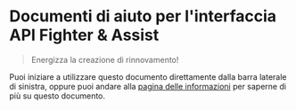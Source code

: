 # Documenti di aiuto per l'interfaccia API Fighter & Assist

> Energizza la creazione di rinnovamento!

Puoi iniziare a utilizzare questo documento direttamente dalla barra laterale di sinistra, oppure puoi andare alla [pagina delle informazioni](/informazioni) per saperne di più su questo documento.